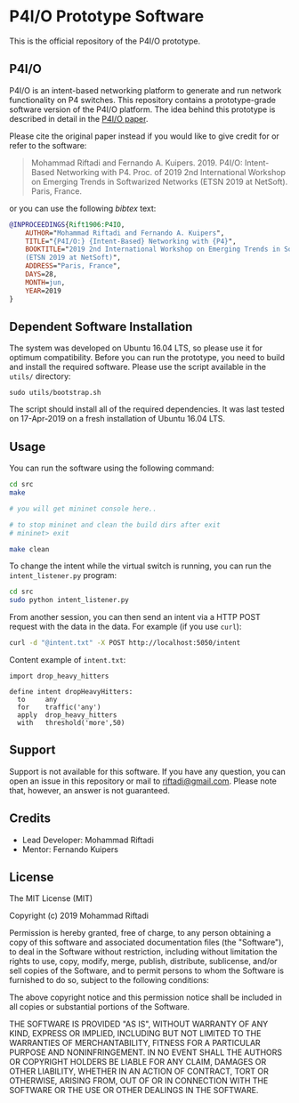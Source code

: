 # P4I/O Prototype Software

This is the official repository of the P4I/O prototype.

## P4I/O

P4I/O is an intent-based networking platform to generate and run network functionality on P4 switches. This repository contains a prototype-grade software version of the P4I/O platform. The idea behind this prototype is described in detail in the [P4I/O paper](https://fernandokuipers.nl/papers/P4IO.pdf).

Please cite the original paper instead if you would like to give credit for or refer to the software:

> Mohammad Riftadi and Fernando A. Kuipers. 2019. P4I/O: Intent-Based Networking with P4. Proc. of 2019 2nd International Workshop on Emerging Trends in Softwarized Networks (ETSN 2019 at NetSoft). Paris, France.

or you can use the following *bibtex* text:
```bibtex
@INPROCEEDINGS{Rift1906:P4IO,
    AUTHOR="Mohammad Riftadi and Fernando A. Kuipers",
    TITLE="{P4I/O:} {Intent-Based} Networking with {P4}",
    BOOKTITLE="2019 2nd International Workshop on Emerging Trends in Softwarized Networks
    (ETSN 2019 at NetSoft)",
    ADDRESS="Paris, France",
    DAYS=28,
    MONTH=jun,
    YEAR=2019
}
```

## Dependent Software Installation

The system was developed on Ubuntu 16.04 LTS, so please use it for optimum compatibility. Before you can run the prototype, you need to build and install the required software. Please use the script available in the `utils/` directory:

`sudo utils/bootstrap.sh`

The script should install all of the required dependencies. It was last tested on 17-Apr-2019 on a fresh installation of Ubuntu 16.04 LTS.

## Usage

You can run the software using the following command:
```bash
cd src
make

# you will get mininet console here..

# to stop mininet and clean the build dirs after exit
# mininet> exit

make clean
```

To change the intent while the virtual switch is running, you can run the `intent_listener.py` program:

```bash
cd src
sudo python intent_listener.py
```

From another session, you can then send an intent via a HTTP POST request with the data in the data.
For example (if you use `curl`):

```bash
curl -d "@intent.txt" -X POST http://localhost:5050/intent
```

Content example of `intent.txt`:

```
import drop_heavy_hitters

define intent dropHeavyHitters:
  to     any
  for    traffic('any')
  apply  drop_heavy_hitters
  with   threshold('more',50)

```

## Support

Support is not available for this software. If you have any question, you can open an issue in this repository or mail to riftadi@gmail.com. Please note that, however, an answer is not guaranteed.

## Credits

* Lead Developer: Mohammad Riftadi
* Mentor: Fernando Kuipers

## License

The MIT License (MIT)

Copyright (c) 2019 Mohammad Riftadi

Permission is hereby granted, free of charge, to any person obtaining a copy of this software and associated documentation files (the "Software"), to deal in the Software without restriction, including without limitation the rights to use, copy, modify, merge, publish, distribute, sublicense, and/or sell copies of the Software, and to permit persons to whom the Software is furnished to do so, subject to the following conditions:

The above copyright notice and this permission notice shall be included in all copies or substantial portions of the Software.

THE SOFTWARE IS PROVIDED "AS IS", WITHOUT WARRANTY OF ANY KIND, EXPRESS OR IMPLIED, INCLUDING BUT NOT LIMITED TO THE WARRANTIES OF MERCHANTABILITY, FITNESS FOR A PARTICULAR PURPOSE AND NONINFRINGEMENT. IN NO EVENT SHALL THE AUTHORS OR COPYRIGHT HOLDERS BE LIABLE FOR ANY CLAIM, DAMAGES OR OTHER LIABILITY, WHETHER IN AN ACTION OF CONTRACT, TORT OR OTHERWISE, ARISING FROM, OUT OF OR IN CONNECTION WITH THE SOFTWARE OR THE USE OR OTHER DEALINGS IN THE SOFTWARE.
